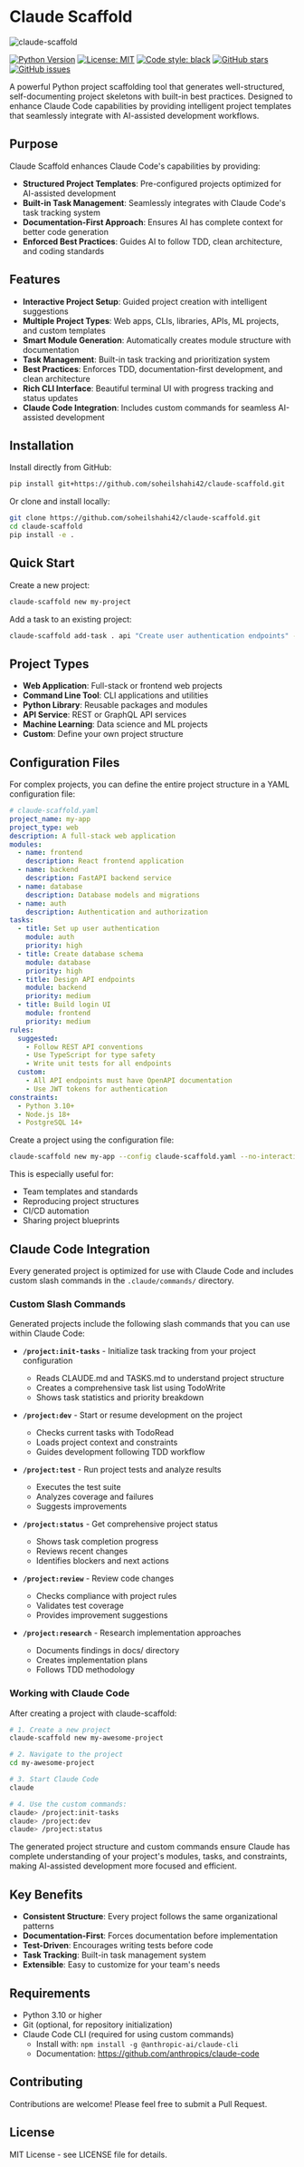 # Claude Scaffold
![claude-scaffold](https://github.com/user-attachments/assets/01168397-4dff-40fc-92d9-274f1d1934c7)

[![Python Version](https://img.shields.io/badge/python-3.10%20%7C%203.11%20%7C%203.12-blue)](https://www.python.org/downloads/)
[![License: MIT](https://img.shields.io/badge/License-MIT-yellow.svg)](https://opensource.org/licenses/MIT)
[![Code style: black](https://img.shields.io/badge/code%20style-black-000000.svg)](https://github.com/psf/black)
[![GitHub stars](https://img.shields.io/github/stars/soheilshahi42/claude-scaffold?style=social)](https://github.com/soheilshahi42/claude-scaffold)
[![GitHub issues](https://img.shields.io/github/issues/soheilshahi42/claude-scaffold)](https://github.com/soheilshahi42/claude-scaffold/issues)

A powerful Python project scaffolding tool that generates well-structured, self-documenting project skeletons with built-in best practices. Designed to enhance Claude Code capabilities by providing intelligent project templates that seamlessly integrate with AI-assisted development workflows.

## Purpose

Claude Scaffold enhances Claude Code's capabilities by providing:
- **Structured Project Templates**: Pre-configured projects optimized for AI-assisted development
- **Built-in Task Management**: Seamlessly integrates with Claude Code's task tracking system
- **Documentation-First Approach**: Ensures AI has complete context for better code generation
- **Enforced Best Practices**: Guides AI to follow TDD, clean architecture, and coding standards

## Features

- **Interactive Project Setup**: Guided project creation with intelligent suggestions
- **Multiple Project Types**: Web apps, CLIs, libraries, APIs, ML projects, and custom templates
- **Smart Module Generation**: Automatically creates module structure with documentation
- **Task Management**: Built-in task tracking and prioritization system
- **Best Practices**: Enforces TDD, documentation-first development, and clean architecture
- **Rich CLI Interface**: Beautiful terminal UI with progress tracking and status updates
- **Claude Code Integration**: Includes custom commands for seamless AI-assisted development

## Installation

Install directly from GitHub:

```bash
pip install git+https://github.com/soheilshahi42/claude-scaffold.git
```

Or clone and install locally:

```bash
git clone https://github.com/soheilshahi42/claude-scaffold.git
cd claude-scaffold
pip install -e .
```

## Quick Start

Create a new project:

```bash
claude-scaffold new my-project
```

Add a task to an existing project:

```bash
claude-scaffold add-task . api "Create user authentication endpoints" --priority high
```

## Project Types

- **Web Application**: Full-stack or frontend web projects
- **Command Line Tool**: CLI applications and utilities
- **Python Library**: Reusable packages and modules
- **API Service**: REST or GraphQL API services
- **Machine Learning**: Data science and ML projects
- **Custom**: Define your own project structure

## Configuration Files

For complex projects, you can define the entire project structure in a YAML configuration file:

```yaml
# claude-scaffold.yaml
project_name: my-app
project_type: web
description: A full-stack web application
modules:
  - name: frontend
    description: React frontend application
  - name: backend
    description: FastAPI backend service
  - name: database
    description: Database models and migrations
  - name: auth
    description: Authentication and authorization
tasks:
  - title: Set up user authentication
    module: auth
    priority: high
  - title: Create database schema
    module: database
    priority: high
  - title: Design API endpoints
    module: backend
    priority: medium
  - title: Build login UI
    module: frontend
    priority: medium
rules:
  suggested:
    - Follow REST API conventions
    - Use TypeScript for type safety
    - Write unit tests for all endpoints
  custom:
    - All API endpoints must have OpenAPI documentation
    - Use JWT tokens for authentication
constraints:
  - Python 3.10+
  - Node.js 18+
  - PostgreSQL 14+
```

Create a project using the configuration file:

```bash
claude-scaffold new my-app --config claude-scaffold.yaml --no-interactive
```

This is especially useful for:
- Team templates and standards
- Reproducing project structures
- CI/CD automation
- Sharing project blueprints

## Claude Code Integration

Every generated project is optimized for use with Claude Code and includes custom slash commands in the `.claude/commands/` directory.

### Custom Slash Commands

Generated projects include the following slash commands that you can use within Claude Code:

- **`/project:init-tasks`** - Initialize task tracking from your project configuration
  - Reads CLAUDE.md and TASKS.md to understand project structure
  - Creates a comprehensive task list using TodoWrite
  - Shows task statistics and priority breakdown
  
- **`/project:dev`** - Start or resume development on the project
  - Checks current tasks with TodoRead
  - Loads project context and constraints
  - Guides development following TDD workflow
  
- **`/project:test`** - Run project tests and analyze results
  - Executes the test suite
  - Analyzes coverage and failures
  - Suggests improvements
  
- **`/project:status`** - Get comprehensive project status
  - Shows task completion progress
  - Reviews recent changes
  - Identifies blockers and next actions
  
- **`/project:review`** - Review code changes
  - Checks compliance with project rules
  - Validates test coverage
  - Provides improvement suggestions
  
- **`/project:research`** - Research implementation approaches
  - Documents findings in docs/ directory
  - Creates implementation plans
  - Follows TDD methodology

### Working with Claude Code

After creating a project with claude-scaffold:

```bash
# 1. Create a new project
claude-scaffold new my-awesome-project

# 2. Navigate to the project
cd my-awesome-project

# 3. Start Claude Code
claude

# 4. Use the custom commands:
claude> /project:init-tasks
claude> /project:dev
claude> /project:status
```

The generated project structure and custom commands ensure Claude has complete understanding of your project's modules, tasks, and constraints, making AI-assisted development more focused and efficient.

## Key Benefits

- **Consistent Structure**: Every project follows the same organizational patterns
- **Documentation-First**: Forces documentation before implementation
- **Test-Driven**: Encourages writing tests before code
- **Task Tracking**: Built-in task management system
- **Extensible**: Easy to customize for your team's needs

## Requirements

- Python 3.10 or higher
- Git (optional, for repository initialization)
- Claude Code CLI (required for using custom commands)
  - Install with: `npm install -g @anthropic-ai/claude-cli`
  - Documentation: https://github.com/anthropics/claude-code

## Contributing

Contributions are welcome! Please feel free to submit a Pull Request.

## License

MIT License - see LICENSE file for details.
